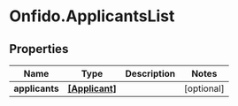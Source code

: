 # Onfido.ApplicantsList

## Properties
Name | Type | Description | Notes
------------ | ------------- | ------------- | -------------
**applicants** | [**[Applicant]**](Applicant.md) |  | [optional] 


